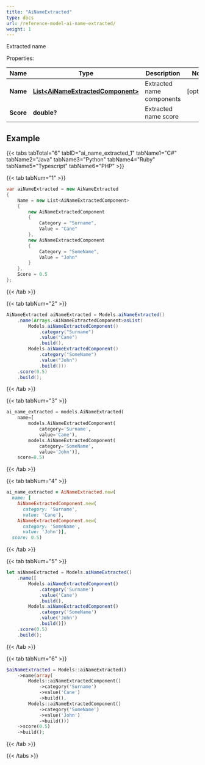 ```yaml
---
title: "AiNameExtracted"
type: docs
url: /reference-model-ai-name-extracted/
weight: 1
---
```

Extracted name             

Properties:

Name | Type | Description | Notes
---- | ---- | ----------- | -----
**Name** | [**List&lt;AiNameExtractedComponent&gt;**](/email/reference-model-ai-name-extracted-component/) | Extracted name components              | [optional] 
**Score** | **double?** | Extracted name score              | 


## Example

{{< tabs tabTotal="6" tabID="ai_name_extracted_1" tabName1="C#" tabName2="Java" tabName3="Python" tabName4="Ruby" tabName5="Typescript" tabName6="PHP" >}}

{{< tab tabNum="1" >}}

```csharp
var aiNameExtracted = new AiNameExtracted
{
    Name = new List<AiNameExtractedComponent>
    {
        new AiNameExtractedComponent
        {
            Category = "Surname",
            Value = "Cane"
        },
        new AiNameExtractedComponent
        {
            Category = "SomeName",
            Value = "John"
        }
    },
    Score = 0.5
};
```

{{< /tab >}}

{{< tab tabNum="2" >}}

```java
AiNameExtracted aiNameExtracted = Models.aiNameExtracted()
    .name(Arrays.<AiNameExtractedComponent>asList(
        Models.aiNameExtractedComponent()
            .category("Surname")
            .value("Cane")
            .build(),
        Models.aiNameExtractedComponent()
            .category("SomeName")
            .value("John")
            .build()))
    .score(0.5)
    .build();
```

{{< /tab >}}

{{< tab tabNum="3" >}}

```python
ai_name_extracted = models.AiNameExtracted(
    name=[
        models.AiNameExtractedComponent(
            category='Surname',
            value='Cane'),
        models.AiNameExtractedComponent(
            category='SomeName',
            value='John')],
    score=0.5)
```

{{< /tab >}}

{{< tab tabNum="4" >}}

```ruby
ai_name_extracted = AiNameExtracted.new(
  name: [
    AiNameExtractedComponent.new(
      category: 'Surname',
      value: 'Cane'),
    AiNameExtractedComponent.new(
      category: 'SomeName',
      value: 'John')],
  score: 0.5)
```

{{< /tab >}}

{{< tab tabNum="5" >}}

```typescript
let aiNameExtracted = Models.aiNameExtracted()
    .name([
        Models.aiNameExtractedComponent()
            .category('Surname')
            .value('Cane')
            .build(),
        Models.aiNameExtractedComponent()
            .category('SomeName')
            .value('John')
            .build()])
    .score(0.5)
    .build();
```

{{< /tab >}}

{{< tab tabNum="6" >}}

```php
$aiNameExtracted = Models::aiNameExtracted()
    ->name(array(
        Models::aiNameExtractedComponent()
            ->category('Surname')
            ->value('Cane')
            ->build(),
        Models::aiNameExtractedComponent()
            ->category('SomeName')
            ->value('John')
            ->build()))
    ->score(0.5)
    ->build();
```

{{< /tab >}}

{{< /tabs >}}

